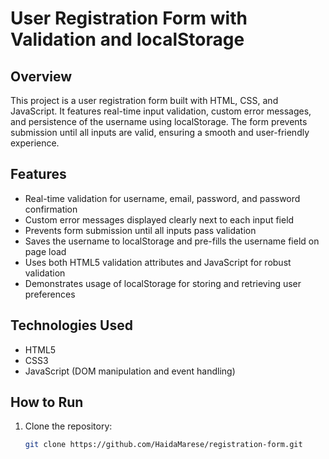 # User Registration Form with Validation and localStorage

## Overview
This project is a user registration form built with HTML, CSS, and JavaScript. It features real-time input validation, custom error messages, and persistence of the username using localStorage. The form prevents submission until all inputs are valid, ensuring a smooth and user-friendly experience.

## Features
- Real-time validation for username, email, password, and password confirmation  
- Custom error messages displayed clearly next to each input field  
- Prevents form submission until all inputs pass validation  
- Saves the username to localStorage and pre-fills the username field on page load  
- Uses both HTML5 validation attributes and JavaScript for robust validation  
- Demonstrates usage of localStorage for storing and retrieving user preferences  

## Technologies Used
- HTML5  
- CSS3  
- JavaScript (DOM manipulation and event handling)  

## How to Run
1. Clone the repository:  
   ```bash
   git clone https://github.com/HaidaMarese/registration-form.git
